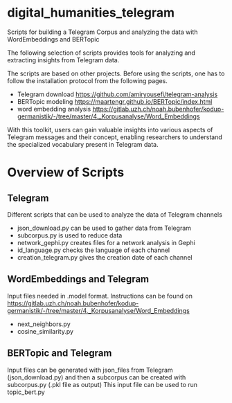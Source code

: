 # digital_humanities_telegram
Scripts for building a Telegram Corpus and analyzing the data with WordEmbeddings and BERTopic

The following selection of scripts provides tools for analyzing and extracting insights from Telegram data.

The scripts are based on other projects. Before using the scripts, one has to follow the installation protocol from the following pages.
- Telegram download https://github.com/amiryousefi/telegram-analysis
- BERTopic modeling https://maartengr.github.io/BERTopic/index.html
- word embedding analysis https://gitlab.uzh.ch/noah.bubenhofer/kodup-germanistik/-/tree/master/4._Korpusanalyse/Word_Embeddings

With this toolkit, users can gain valuable insights into various aspects of Telegram messages and their concept, enabling researchers to understand the specialized vocabulary present in Telegram data.

# Overview of Scripts
## Telegram
Different scripts that can be used to analyze the data of Telegram channels
- json_download.py can be used to gather data from Telegram
- subcorpus.py is used to reduce data
- network_gephi.py creates files for a network analysis in Gephi
- id_language.py checks the language of each channel
- creation_telegram.py gives the creation date of each channel

## WordEmbeddings and Telegram
Input files needed in .model format. Instructions can be found on https://gitlab.uzh.ch/noah.bubenhofer/kodup-germanistik/-/tree/master/4._Korpusanalyse/Word_Embeddings
- next_neighbors.py
- cosine_similarity.py

## BERTopic and Telegram
Input files can be generated with json_files from Telegram (json_download.py) and then a subcorpus can be created with subcorpus.py (.pkl file as output)
This input file can be used to run topic_bert.py


